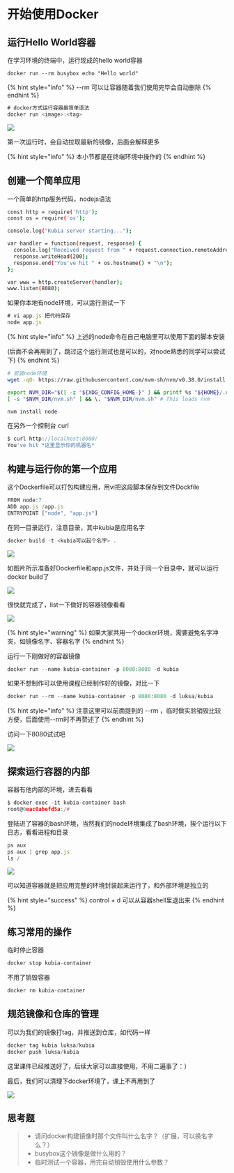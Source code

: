 # 开始使用Docker

## 运行Hello World容器

在学习环境的终端中，运行现成的hello world容器

```
docker run --rm busybox echo "Hello world" 
```

{% hint style="info" %}
\--rm 可以让容器随着我们使用完毕会自动删除
{% endhint %}

```javascript
# docker方式运行容器最简单语法
docker run <image>:<tag>
```

![](<../../../.gitbook/assets/image (214) (1).png>)

第一次运行时，会自动拉取最新的镜像，后面会解释更多

{% hint style="info" %}
本小节都是在终端环境中操作的
{% endhint %}

## 创建一个简单应用

一个简单的http服务代码，nodejs语法

```bash
const http = require('http');
const os = require('os');

console.log("Kubia server starting...");

var handler = function(request, response) {
  console.log("Received request from " + request.connection.remoteAddress);
  response.writeHead(200);
  response.end("You've hit " + os.hostname() + "\n");
};

var www = http.createServer(handler);
www.listen(8080);

```

如果你本地有node环境，可以运行测试一下

```javascript
# vi app.js 把代码保存
node app.js
```

{% hint style="info" %}
上述的node命令在自己电脑里可以使用下面的脚本安装

(后面不会再用到了，跳过这个运行测试也是可以的，对node熟悉的同学可以尝试下)
{% endhint %}

```bash
# 安装node环境
wget -qO- https://raw.githubusercontent.com/nvm-sh/nvm/v0.38.0/install.sh | bash

export NVM_DIR="$([ -z "${XDG_CONFIG_HOME-}" ] && printf %s "${HOME}/.nvm" || printf %s "${XDG_CONFIG_HOME}/nvm")"
[ -s "$NVM_DIR/nvm.sh" ] && \. "$NVM_DIR/nvm.sh" # This loads nvm

nvm install node

```

在另外一个控制台 curl

```javascript
$ curl http://localhost:8080/                                                                                                                                                130 ↵
You've hit *这里显示你的机器名*
```

## 构建与运行你的第一个应用

这个Dockerfile可以打包构建应用，用vi把这段脚本保存到文件Dockfile

```javascript
FROM node:7
ADD app.js /app.js
ENTRYPOINT ["node", "app.js"]
```

在同一目录运行，注意目录，其中kubia是应用名字

```javascript
docker build -t <kubia可以起个名字> .
```

![](<../../../.gitbook/assets/image (215).png>)

如图片所示准备好Dockerfile和app.js文件，并处于同一个目录中，就可以运行docker build了

![](<../../../.gitbook/assets/image (203).png>)

很快就完成了，list一下做好的容器镜像看看

![](<../../../.gitbook/assets/image (209) (1).png>)

{% hint style="warning" %}
如果大家共用一个docker环境，需要避免名字冲突，如镜像名字、容器名字
{% endhint %}

运行一下刚做好的容器镜像

```javascript
docker run --name kubia-container -p 8080:8080 -d kubia
```

如果不想制作可以使用课程已经制作好的镜像，对比一下

```javascript
docker run --rm --name kubia-container -p 8080:8080 -d luksa/kubia
```

{% hint style="info" %}
注意这里可以前面提到的 --rm ，临时做实验销毁比较方便，后面使用--rm时不再赘述了
{% endhint %}

访问一下8080试试吧

![](<../../../.gitbook/assets/image (207).png>)

## 探索运行容器的内部

容器有他内部的环境，进去看看

```javascript
$ docker exec -it kubia-container bash
root@0eac0abefd5a:/#
```

登陆进了容器的bash环境，当然我们的node环境集成了bash环境，挨个运行以下日志，看看进程和目录

```javascript
ps aux
ps aux | grep app.js
ls /
```

![](<../../../.gitbook/assets/image (209).png>)

可以知道容器就是把应用完整的环境封装起来运行了，和外部环境是独立的

{% hint style="success" %}
control + d   可以从容器shell里退出来
{% endhint %}

## 练习常用的操作

临时停止容器

```javascript
docker stop kubia-container
```

不用了销毁容器

```javascript
docker rm kubia-container
```

## 规范镜像和仓库的管理

可以为我们的镜像打tag，并推送到仓库，如代码一样

```javascript
docker tag kubia luksa/kubia
docker push luksa/kubia
```

这里课件已经推送好了，后续大家可以直接使用，不用二遍事了：）

最后，我们可以清理下docker环境了，课上不再用到了

![](<../../../.gitbook/assets/image (216).png>)

## 思考题

> * 请问docker构建镜像时那个文件叫什么名字？（扩展，可以换名字么？）
> * busybox这个镜像是做什么用的？
> * 临时测试一个容器，用完自动销毁使用什么参数？

